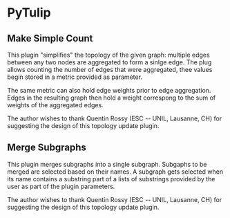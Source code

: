 # PyTulip

## Make Simple Count

This plugin "simplifies" the topology of the given graph: multiple edges between any two nodes
are aggregated to form a sinlge edge. The plug allows counting the number of edges that were
aggregated, thee values begin stored in a metric provided as parameter.

The same metric can also hold edge weights prior to edge aggregation. Edges in the resulting graph
then hold a weight correspong to the sum of weights of the aggregated edges.

The author wishes to thank Quentin Rossy (ESC -- UNIL, Lausanne, CH) for suggesting the design of this topology update plugin.

## Merge Subgraphs

This plugin merges subgraphs into a single subgraph. Subgaphs to be merged are selected based on their names.
A subgraph gets selected when its name contains a substring part of a lists of substrings provided by the user
as part of the plugin parameters.

The author wishes to thank Quentin Rossy (ESC -- UNIL, Lausanne, CH) for suggesting the design of this topology update plugin.
